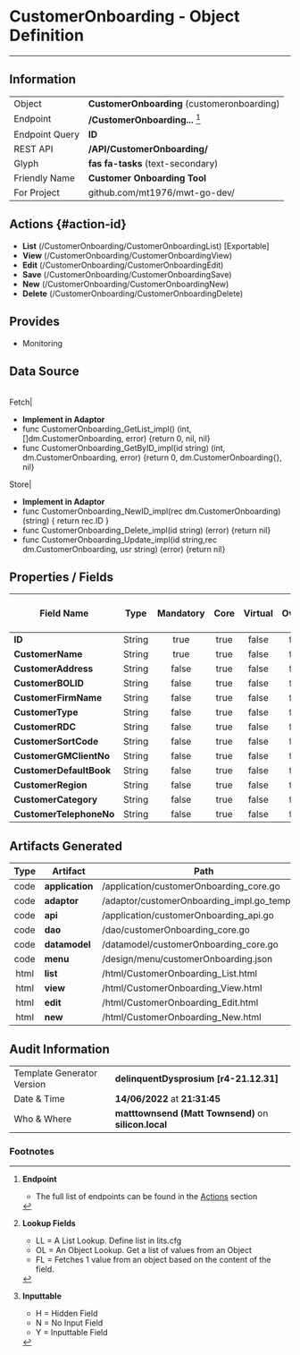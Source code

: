 # **CustomerOnboarding** - Object Definition
---
##  Information
|   |   |
|---|---|
|Object         |**CustomerOnboarding** (customeronboarding) |
|Endpoint 	    |**/CustomerOnboarding...** [^1]|
|Endpoint Query |**ID**|
|REST API|**/API/CustomerOnboarding/**|
Glyph|**fas fa-tasks** (text-secondary)
Friendly Name|**Customer Onboarding Tool**|
|For Project    |github.com/mt1976/mwt-go-dev/|

##  Actions {#action-id}
* **List** (/CustomerOnboarding/CustomerOnboardingList) [Exportable]
* **View** (/CustomerOnboarding/CustomerOnboardingView)
* **Edit** (/CustomerOnboarding/CustomerOnboardingEdit)
* **Save** (/CustomerOnboarding/CustomerOnboardingSave)
* **New** (/CustomerOnboarding/CustomerOnboardingNew)
* **Delete** (/CustomerOnboarding/CustomerOnboardingDelete)







##  Provides



* Monitoring 



##  Data Source 
|   |   |
|---|---|

Fetch|<ul><li>**Implement in Adaptor**</li><li> func CustomerOnboarding_GetList_impl() (int, []dm.CustomerOnboarding, error) {return 0, nil, nil}</li><li>func CustomerOnboarding_GetByID_impl(id string) (int, dm.CustomerOnboarding, error) {return 0, dm.CustomerOnboarding{}, nil}</li></ul>
Store|<ul><li>**Implement in Adaptor**</li><li>func CustomerOnboarding_NewID_impl(rec dm.CustomerOnboarding) (string) { return rec.ID } </li><li>func CustomerOnboarding_Delete_impl(id string) (error) {return nil}</li><li>func CustomerOnboarding_Update_impl(id string,rec dm.CustomerOnboarding, usr string) (error) {return nil}</li></ul>

##  Properties / Fields
| Field Name| Type | Mandatory | Core | Virtual | Overide | Lookup [^2]| Lookup Object      | Lookup Field Source         | Lookup Return Value                | Inputable [^3]|DB Column|Default Value| No Change | Callout | Internal |
| -- | --  | :--: | :--: | :--: |:--: |:--: |:--: |-- |-- |:--: |-- | --| :--: | :--: | :--: |
|**ID**|String|true|true|false|false|||||Y|ID||false|false|false|
|**CustomerName**|String|true|true|false|false|||||Y|CustomerName||false|false|false|
|**CustomerAddress**|String|false|true|false|false|||||Y|CustomerAddress||false|false|false|
|**CustomerBOLID**|String|false|true|false|false|||||Y|CustomerBOLID||false|false|false|
|**CustomerFirmName**|String|false|true|false|false|||||Y|CustomerFirmName||false|false|false|
|**CustomerType**|String|false|true|false|false|||||Y|CustomerType||false|false|false|
|**CustomerRDC**|String|false|true|false|false|||||Y|CustomerRDC||false|false|false|
|**CustomerSortCode**|String|false|true|false|false|||||Y|CustomerSortCode||false|false|false|
|**CustomerGMClientNo**|String|false|true|false|false|||||Y|CustomerGMClientNo||false|false|false|
|**CustomerDefaultBook**|String|false|true|false|false|||||Y|CustomerDefaultBook||false|false|false|
|**CustomerRegion**|String|false|true|false|false|||||Y|CustomerRegion||false|false|false|
|**CustomerCategory**|String|false|true|false|false|||||Y|CustomerCategory||false|false|false|
|**CustomerTelephoneNo**|String|false|true|false|false|||||Y|CustomerTelephoneNo||false|false|false|


##  Artifacts Generated
| Type | Artifact | Path|
| :--: | -- | -- |
| code | **application** | /application/customerOnboarding_core.go |
| code | **adaptor** | /adaptor/customerOnboarding_impl.go_template |
| code | **api** | /application/customerOnboarding_api.go |
| code | **dao** | /dao/customerOnboarding_core.go |
| code | **datamodel** | /datamodel/customerOnboarding_core.go |
| code | **menu** | /design/menu/customerOnboarding.json |
| html | **list** | /html/CustomerOnboarding_List.html |
| html | **view** | /html/CustomerOnboarding_View.html |
| html | **edit** | /html/CustomerOnboarding_Edit.html |
| html | **new** | /html/CustomerOnboarding_New.html |


## Audit Information
|   |   |
|---|---|
Template Generator Version   | **delinquentDysprosium [r4-21.12.31]**
Date & Time		     | **14/06/2022** at **21:31:45**
Who & Where		     | **matttownsend (Matt Townsend)** on **silicon.local**

### Footnotes
[^1]: **Endpoint**
    * The full list of endpoints can be found in the [Actions](#action-id) section
[^2]: **Lookup Fields**
    * LL = A List Lookup. Define list in lits.cfg
    * OL = An Object Lookup. Get a list of values from an Object
    * FL = Fetches 1 value from an object based on the content of the field. 
[^3]: **Inputtable**   
    * H = Hidden Field
    * N = No Input Field
    * Y = Inputtable Field